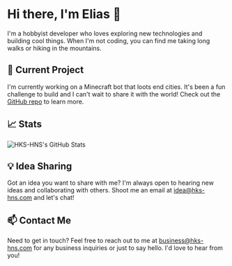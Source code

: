# Hi there, I'm Elias 👋

I'm a hobbyist developer who loves exploring new technologies and building cool things. When I'm not coding, you can find me taking long walks or hiking in the mountains.

## 🔭 Current Project

I'm currently working on a Minecraft bot that loots end cities. It's been a fun challenge to build and I can't wait to share it with the world! Check out the [GitHub repo](https://github.com/username/repo) to learn more.

## 📈 Stats

<img align="center" alt="HKS-HNS's GitHub Stats" src="https://github-readme-stats.vercel.app/api?username=hks-hns&show_icons=true&theme=dracula&layout=compact" />

## 💡 Idea Sharing

Got an idea you want to share with me? I'm always open to hearing new ideas and collaborating with others. Shoot me an email at idea@hks-hns.com and let's chat!

## 📫 Contact Me

Need to get in touch? Feel free to reach out to me at business@hks-hns.com for any business inquiries or just to say hello. I'd love to hear from you!

